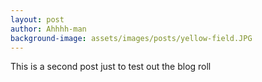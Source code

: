 ```yaml
---
layout: post
author: Ahhhh-man
background-image: assets/images/posts/yellow-field.JPG
---
```

This is a second post just to test out the blog roll